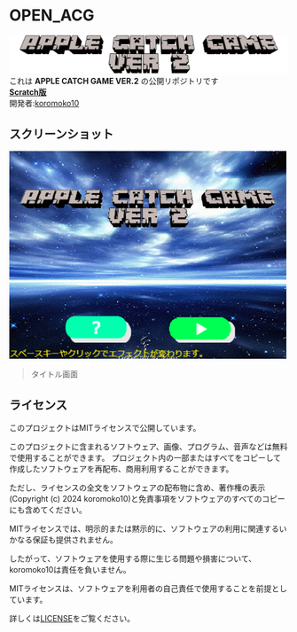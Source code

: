 # OPEN_ACG
<img width="1000" src="https://github.com/koromoko10/OPEN_ACG/blob/main/Assets/ACG_logo.png"> <br> 
これは **APPLE CATCH GAME VER.2** の公開リポジトリです<br>
**[Scratch版](https://scratch.mit.edu/projects/709778498/)**<br>
開発者:[koromoko10](https://lit.link/koromoko10/)
## スクリーンショット
<img width="500" src="https://github.com/koromoko10/OPEN_ACG/blob/main/Assets/screenshots-1.png" title="screenshots-1"> <br>
> タイトル画面
## ライセンス
このプロジェクトはMITライセンスで公開しています。

このプロジェクトに含まれるソフトウェア、画像、プログラム、音声などは無料で使用することができます。 プロジェクト内の一部またはすべてをコピーして作成したソフトウェアを再配布、商用利用することができます。

ただし、ライセンスの全文をソフトウェアの配布物に含め、著作権の表示(Copyright (c) 2024 koromoko10)と免責事項をソフトウェアのすべてのコピーにも含めてください。

MITライセンスでは、明示的または黙示的に、ソフトウェアの利用に関連するいかなる保証も提供されません。

したがって、ソフトウェアを使用する際に生じる問題や損害について、koromoko10は責任を負いません。

MITライセンスは、ソフトウェアを利用者の自己責任で使用することを前提としています。

詳しくは[LICENSE](https://github.com/koromoko10/OPEN_ACG/blob/main/LICENSE)をご覧ください。
